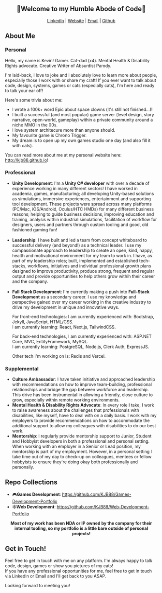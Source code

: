 <section aria-labe="Welcome section with all my links">
  <div align="center">
    <h1>🤘Welcome to my Humble Abode of Code🤘</h1>
    <a href="http://www.LinkedIn.com/in/kevin-barr1988">LinkedIn</a> |
    <a href="http://kjb88.github.io">Website</a> |
    <a href="mailto:kevinbarr.business@gmail.com">Email</a> |
    <a href="https://github.com/KJB88">Github</a>
  </div>
</section>
<section aria-label="About Me">
  <h2>About Me</h2>
  <section aria-label="Personal About Me">
    <h3>Personal</h3>
    <p>
      Hello, my name is Kevin! Gamer. Cat-dad (x4). Mental Health & Disability Rights advocate. Creative Writer of Absurdist Parody. 
    </p>
    <p>
      I'm laid-back, I love to joke and I absolutely love to learn more about people, especially those I work with or share my craft! If you ever want to talk about code, design, systems, games or cats (especially cats), I'm here and ready to talk your ear off!
    </p>
    <p>
      Here's some trivia about me:
      <ul>
        <li>I wrote a 100k+ word Epic about space clowns (it's still not finished...)!</li>
        <li>I built a successful (and most popular) game server (level design, story narrative, open-world, gameplay) within a private community around a niche MMO in the 00s.</li>
        <li>I love system architecure more than anyone should.</li>
        <li>My favourite game is Chrono Trigger.</li>
        <li>My dream is to open up my own games studio one day (and also fill it with cats).</li>
      </ul>
    </p>
    <p>
      You can read more about me at my personal website here: <a href="http://kjb88.github.io">http://kjb88.github.io</a>!
    </p>
  </section>
    <section aria-label="Professional About Me">
      <h3>Professional</h3>
      <ul>
        <li>
          <b>Unity Development</b>: I'm a <b>Unity C# developer</b> with over a decade of experience working in many different sectors! I have worked in academia, games, manufacturing; all developing Unity-based solutions as simulations, immersive experiences, entertainment and supporting tool development. These projects were spread across many platforms (PC/Mac, iOS/Android, Oculus/HTC HMDs) for many different business reasons; helping to guide business decisions, improving education and training, analysis within industrial simulations, facilitation of workflow for designers, users and partners through custom tooling and good, old fashioned gaming fun!
        </li>
        <br>
        <li>
          <b>Leadership</b>: I have built and led a team from concept whiteboard to successful delivery (and beyond!) as a technical leader. I use my compassionate approach to leadership to create an open, kind, happy, health and motivational environment for my team to work in. I have, as part of my leadership roles; built, implemented and established tech-stacks, workflows, initiatives and individual professional growth plans designed to improve productivity, produce strong, frequent and regular output and provide opportunities to help others grow withih their career and the company.
      </li>
       <br>
        <li>
          <b>Full Stack Development</b>: I'm currently making a push into <b>Full-Stack Development</b> as a secondary career. I use my knowledge and perspective gained over my career working in the creative industry to drive my development in unique and innovative ways. 
          <p>
            For front-end technologies: I am currently experienced with: Bootstrap, Jekyll, JavaScript, HTML/CSS.<br>
            I am currently learning: React, Next.js, TailwindCSS. 
          </p> 
          <p>
            For back-end technologies, I am currently experienced with: ASP.NET Core, MVC, EntityFramework, MySQL.<br>
            I am currently learning: PostgreSQL, Node.js, Clerk Auth, ExpressJS.</p> <p> Other tech I'm working on is: Redis and Vercel.
            </p> 
        </li>
      </ul>
  </section>
  <section aria-label="Supplemental About Me">
    <h3>Supplemental</h4>
    <ul>
      <li>
        <b>Culture Ambassador</b>: I have taken initiative and approached leadership with recommendations on how to improve team-building, professional relationships and bridge the gap between workforce and leadership. This drive has been instrumental in allowing a friendly, close culture to grow, especially within remote working environments.
      </li>
      <li>
        <b>Mental Health & Disability Rights Advocate</b>: In every role I take, I work to raise awareness about the challenges that professionals with disabilities, like myself, have to deal with on a daily basis. I work with my employers to provide recommendations on how to accommodate the additional support to allow my colleagues with disabilities to do our best work.
      </li>
      <li>
        <b>Mentorship</b>: I regularly provide mentorship support to Junior, Student and Hobbyist developers in both a professional and personal setting. When working with an employer in a Senior or Lead position, my mentorship is part of my employment. However, in a personal setting I take time out of my day to check-up on colleagues, mentees or fellow hobbyists to ensure they're doing okay both professionally and personally.
      </li>
    </ul>
  </section>
</section>
<section aria-label="Collection of my code repositories">
  <h2>Repo Collections</h2>
  <ul>
    <li>🎮<b>Games Development</b>: <a href="https://github.com/KJB88/Games-Development-Portfolio">https://github.com/KJB88/Games-Development-Portfolio</a></li>
     <li>🕸️<b>Web Development</b>: <a href="https://github.com/KJB88/Web-Development-Portfolio">https://github.com/KJB88/Web-Development-Portfolio</a></li>
    </ul>
    <div align="center">
      <p>
        <b>Most of my work has been NDA or IP owned by the company for their internal tooling, so my portfolio is a little bare outside of personal projects!</b>
      </p>
    </div>
</section>
<section aria-label="Get in touch with me">
  <h2>Get in Touch!</h2>
  <p>
    Feel free to get in touch with me on any platform. I'm always happy to talk code, design, games or show you pictures of my cats!<br>
    If you have any professional opportunities for me, feel free to get in touch via LinkedIn or Email and I'll get back to you ASAP.
  </p>
  <p>
     Looking forward to meeting you!
  </p>
</section>
<!---
<div>
  <h2>Skills</h2>
  <h3>Games & Simulation Development</h3>
  <ul>
    <li><b>Engines</b>: Unity | Godot</li>
    <li>Languages: C# | C++ | </li>
    <li>Platforms: Desktop (PC/Mac) | VR (Oculus Rift), XR/MR (Microsoft HoloLens), Mobile (Android/iOS), AR (iOS) </li>
    </ul>
  <h3>Immersive Experiences</h3>
  
  <h3>Simulation</h3>
  
</div>
<div>
  <h2>Repo Collections</h2>
  <b>Games Development</b>: 

  C++ Projects:
  Web Dev:
  

</div>
  -->
<!--
**KJB88/KJB88** is a ✨ _special_ ✨ repository because its `README.md` (this file) appears on your GitHub profile.

Here are some ideas to get you started:

- 🔭 I’m currently working on ...
- 🌱 I’m currently learning ...
- 👯 I’m looking to collaborate on ...
- 🤔 I’m looking for help with ...
- 💬 Ask me about ...
- 📫 How to reach me: ...
- 😄 Pronouns: ...
- ⚡ Fun fact: ...
-->
